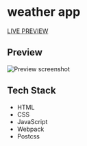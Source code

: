 # weather app

[LIVE PREVIEW](https://himesh9512.github.io/sign-up-form)

## Preview

![Preview screenshot](https://github.com/weather-app/blob/main/preview.png)

## Tech Stack

- HTML
- CSS
- JavaScript
- Webpack
- Postcss

